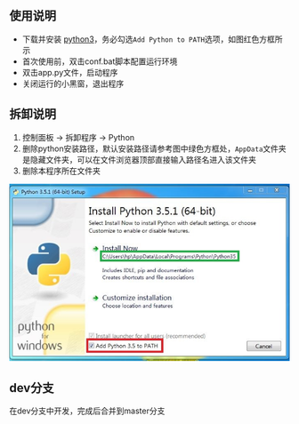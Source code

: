 ## 使用说明

* 下载并安装 [python3](https://www.python.org/ftp/python/3.5.1/python-3.5.1.exe)，务必勾选`Add Python to PATH`选项，如图红色方框所示
* 首次使用前，双击conf.bat脚本配置运行环境
* 双击app.py文件，启动程序
* 关闭运行的小黑窗，退出程序


## 拆卸说明

1. 控制面板 -> 拆卸程序 -> Python
2. 删除python安装路径，默认安装路径请参考图中绿色方框处，`AppData`文件夹是隐藏文件夹，可以在文件浏览器顶部直接输入路径名进入该文件夹
3. 删除本程序所在文件夹

![示意图](static/installpython.jpg)

## dev分支

在dev分支中开发，完成后合并到master分支